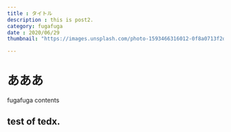```yaml
---
title : タイトル
description : this is post2.
category: fugafuga
date : 2020/06/29
thumbnail: "https://images.unsplash.com/photo-1593466316012-0f8a0713f2d1?ixlib=rb-1.2.1&ixid=eyJhcHBfaWQiOjEyMDd9&auto=format&fit=crop&w=900&q=60"

---
```


# あああ
fugafuga contents
## test of tedx.
